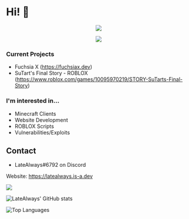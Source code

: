 # Hi! 👋

<p align = "center"><img src = "https://github-widgetbox.vercel.app/api/profile?username=latealways&data=followers,repositories,stars,commits"></p>
<p align = "center"><img src = "https://github-widgetbox.vercel.app/api/skills?names=java,python,html,css,javascript,json,bash,lua,php&includeNames=true"></p>

### Current Projects
- Fuchsia X (https://fuchsiax.dev)
- SuTart's Final Story - ROBLOX (https://www.roblox.com/games/10095970219/STORY-SuTarts-Final-Story)

### I'm interested in...
- Minecraft Clients
- Website Development
- ROBLOX Scripts
- Vulnerabilities/Exploits

## Contact
- LateAlways#6792 on Discord

Website: https://latealways.is-a.dev

![](https://komarev.com/ghpvc/?username=latealways&style=for-the-badge)


![LateAlways' GitHub stats](https://github-readme-stats.vercel.app/api?username=latealways&show_icons=true&theme=dark)


![Top Languages](https://github-readme-stats.vercel.app/api/top-langs/?username=latealways&theme=dark&layout=compact)
